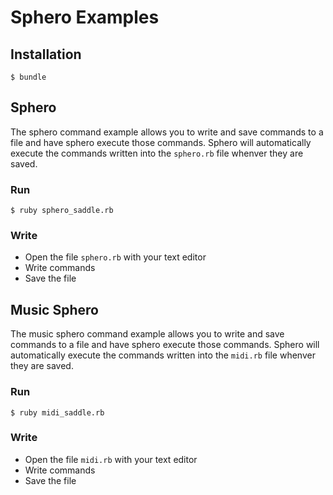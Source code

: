 # Sphero Examples

## Installation

```
$ bundle
```

## Sphero

The sphero command example allows you to write and save commands to a file and
have sphero execute those commands. Sphero will automatically execute the
commands written into the `sphero.rb` file whenver they are saved.

### Run

```
$ ruby sphero_saddle.rb
```

### Write

* Open the file `sphero.rb` with your text editor
* Write commands
* Save the file

## Music Sphero

The music sphero command example allows you to write and save commands to a
file and have sphero execute those commands. Sphero will automatically execute
the commands written into the `midi.rb` file whenver they are saved.

### Run

```
$ ruby midi_saddle.rb
```

### Write

* Open the file `midi.rb` with your text editor
* Write commands
* Save the file
